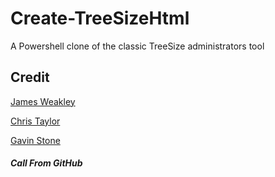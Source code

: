 # Create-TreeSizeHtml
A Powershell clone of the classic TreeSize administrators tool



## Credit
[James Weakley](https://github.com/jamesweakley/TreeSizeHtml)

[Chris Taylor](https://github.com/ChrisTaylorRocks/TreeSizeHtml)

[Gavin Stone](https://github.com/gavsto)



##### Call From GitHub
